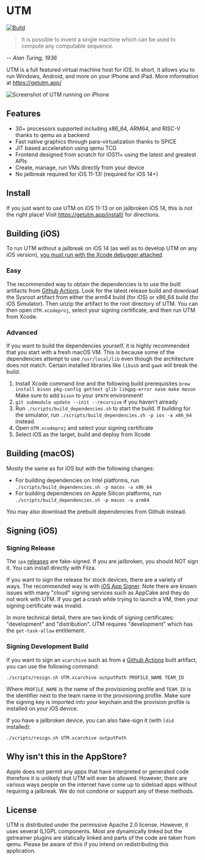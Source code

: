#  UTM
[![Build](https://github.com/utmapp/UTM/workflows/Build/badge.svg?branch=master&event=push)][1]

> It is possible to invent a single machine which can be used to compute any computable sequence.

-- <cite>Alan Turing, 1936</cite>

UTM is a full featured virtual machine host for iOS. In short, it allows you to run Windows, Android, and more on your iPhone and iPad. More information at https://getutm.app/

![Screenshot of UTM running on iPhone][4]

## Features

* 30+ processors supported including x86_64, ARM64, and RISC-V thanks to qemu as a backend
* Fast native graphics through para-virtualization thanks to SPICE
* JIT based acceleration using qemu TCG
* Frontend designed from scratch for iOS11+ using the latest and greatest APIs
* Create, manage, run VMs directly from your device
* No jailbreak required for iOS 11-13! (required for iOS 14+)

## Install

If you just want to use UTM on iOS 11-13 or on jailbroken iOS 14, this is not the right place! Visit https://getutm.app/install/ for directions.

## Building (iOS)

To run UTM without a jailbreak on iOS 14 (as well as to develop UTM on any iOS version), [you must run with the Xcode debugger attached](Documentation/TetheredLaunch.md).

### Easy

The recommended way to obtain the dependencies is to use the built artifacts from [Github Actions][5]. Look for the latest release build and download the Sysroot artifact from either the arm64 build (for iOS) or x86_64 build (for iOS Simulator). Then unzip the artifact to the root directory of UTM. You can then open `UTM.xcodeproj`, select your signing certificate, and then run UTM from Xcode.

### Advanced

If you want to build the dependencies yourself, it is highly recommended that you start with a fresh macOS VM. This is because some of the dependencies attempt to use `/usr/local/lib` even though the architecture does not match. Certain installed libraries like `libusb` and `gawk` will break the build.

1. Install Xcode command line and the following build prerequisites
    `brew install bison pkg-config gettext glib libgpg-error nasm make meson`
   Make sure to add `bison` to your `$PATH` environment!
2. `git submodule update --init --recursive` if you haven't already
3. Run `./scripts/build_dependencies.sh` to start the build. If building for the simulator, run `./scripts/build_dependencies.sh -p ios -a x86_64` instead.
4. Open `UTM.xcodeproj` and select your signing certificate
5. Select iOS as the target, build and deploy from Xcode

## Building (macOS)

Mostly the same as for iOS but with the following changes:

* For building dependencies on Intel platforms, run `./scripts/build_dependencies.sh -p macos -a x86_64`
* For building dependencies on Apple Silicon platforms, run `./scripts/build_dependencies.sh -p macos -a arm64`

You may also download the prebuilt dependencies from Github instead.

## Signing (iOS)

### Signing Release

The `ipa` [releases][3] are fake-signed. If you are jailbroken, you should NOT sign it. You can install directly with Filza.

If you want to sign the release for stock devices, there are a variety of ways. The recommended way is with [iOS App Signer][2]. Note there are known issues with many "cloud" signing services such as AppCake and they do not work with UTM. If you get a crash while trying to launch a VM, then your signing certificate was invalid.

In more technical detail, there are two kinds of signing certificates: "development" and "distribution". UTM requires "development" which has the `get-task-allow` entitlement.

### Signing Development Build

If you want to sign an `xcarchive` such as from a [Github Actions][1] built artifact, you can use the following command:

```
./scripts/resign.sh UTM.xcarchive outputPath PROFILE_NAME TEAM_ID
```

Where `PROFILE_NAME` is the name of the provisioning profile and `TEAM_ID` is the identifier next to the team name in the provisioning profile. Make sure the signing key is imported into your keychain and the provision profile is installed on your iOS device.

If you have a jailbroken device, you can also fake-sign it (with `ldid` installed):

```
./scripts/resign.sh UTM.xcarchive outputPath
```

## Why isn't this in the AppStore?

Apple does not permit any apps that have interpreted or generated code therefore it is unlikely that UTM will ever be allowed. However, there are various ways people on the internet have come up to sideload apps without requiring a jailbreak. We do not condone or support any of these methods.

## License

UTM is distributed under the permissive Apache 2.0 license. However, it uses several (L)GPL components. Most are dynamically linked but the gstreamer plugins are statically linked and parts of the code are taken from qemu. Please be aware of this if you intend on redistributing this application.

  [1]: https://github.com/utmapp/UTM/actions?query=event%3Arelease+workflow%3ABuild
  [2]: https://dantheman827.github.io/ios-app-signer/
  [3]: https://github.com/utmapp/UTM/releases
  [4]: screen.png
  [5]: https://github.com/utmapp/UTM/actions?query=workflow%3ABuild+event%3Arelease+is%3Asuccess
